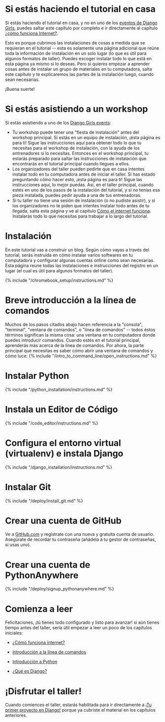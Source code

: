 # Si estás haciendo el tutorial en casa

Si estás haciendo el tutorial en casa, y no en uno de los [eventos de Django Girls](https://djangogirls.org/events/), puedes saltar este capítulo por completo e ir directamente al capítulo [¿cómo funciona Internet?](../how_the_internet_works/README.md).

Esto es porque cubrimos las instalaciones de cosas a medida que se requieran en el tutorial -- esta es solamente una página adicional que reúne toda la información de instalación en un solo lugar (lo que es útil para algunos formatos de taller). Puedes escoger instalar todo lo que está en esta página ya mismo si lo deseas. Pero si quieres empezar a aprender cosas antes de instalar un grupo de materiales en tu computadora, salta este capítulo y te explicaremos las partes de la instalación luego, cuando sean necesarias.

¡Buena suerte!

# Si estás asistiendo a un workshop

Si estás asistiendo a uno de los [Django Girls events](https://djangogirls.org/events/):

* Tu workshop puede tener una "fiesta de instalación" antes del workshop principal. Si estás en un equipo de instalación, ¡ésta página es para ti! Sigue las instrucciones aquí para obtener todo lo que tu necesitas para el workshop de instalación, con la ayuda de los entrenadores si lo necesitas. Entonces en el workshop principal, tu estarás preparado para saltar las instrucciones de instalación que encontrarás en el tutorial principal cuando llegues a ellos.
* Los organizadores del taller pueden pedirte que en casa intentes instalar todo en tu computadora antes de iniciar el taller. Si has estado preguntando cómo hacer esto, ¡esta página es para ti! Sigue las instrucciones aquí, lo mejor puedas. Así, en el taller principal, cuando estés en uno de los pasos de la instalación del tutorial, y si no tenías esa pieza instalada, puedes pedir ayuda a una de tus entrenadoras.
* Si tu taller no tiene una sesión de instalación (o no pudiste asistir), y si los organizadores no te piden que intentes instalar todo antes de tu llegada, salta esta página y ve al capítulo [Cómo el internet funciona](../how_the_internet_works/README.md). Instalarás todo lo que necesitas para trabajar a lo largo del tutorial.

# Instalación

En este tutorial vas a construir un blog. Según cómo vayas a través del tutorial, serás instruida en cómo instalar varios softwares en tu computadora y configurar algunas cuentas online como sean necesarias. Esta página reune todas las instalaciones e instrucciones del registro en un lugar (el cual es útil para algunos formatos del taller).

<!--sec data-title="Chromebook setup (if you're using one)"
data-id="chromebook_setup" data-collapse=true ces-->
{% include "/chromebook_setup/instructions.md" %}
<!--endsec-->

# Breve introducción a la línea de comandos

Muchos de los pasos citados abajo hacen referencia a la "consola", "terminal", "ventana de comandos", o "línea de comandos" -- todos éstos términos significan la misma cosa: una ventana en tu computadora donde puedes introducir comandos. Cuando estés en el tutorial principal, aprenderás más acerca de la línea de comandos. Por ahora, la parte principal que necesitas es saber cómo abrir una ventana de comandos y cómo luce: {% include "/intro_to_command_line/open_instructions.md" %}

# Instalar Python

{% include "/python_installation/instructions.md" %}

# Instala un Editor de Código

{% include "/code_editor/instructions.md" %}

# Configura el entorno virtual (virtualenv) e instala Django

{% include "/django_installation/instructions.md" %}

# Instalar Git

{% include "/deploy/install_git.md" %}

# Crear una cuenta de GitHub

Ve a [GitHub.com](https://www.github.com) y regístrate con una nueva y gratuita cuenta de usuario. Asegúrate de recordar tu contraseña (añádela a tu gestor de contraseñas, si usas uno).

# Crear una cuenta de PythonAnywhere

{% include "/deploy/signup_pythonanywhere.md" %}

# Comienza a leer

Felicitaciones, ¡tú tienes todo configurado y listo para avanzar! si aún tienes tiempo antes del taller, sería útil empezar a leer un poco de los capítulos iniciales:

* [¿Cómo funciona internet?](../how_the_internet_works/README.md)

* [Introducción a la línea de comandos](../intro_to_command_line/README.md)

* [Introducción a Python](../python_introduction/README.md)

* [¿Qué es Django?](../django/README.md)

# ¡Disfrutar el taller!

Cuando comiences el taller, estarás habilitada para ir directamente a [¡Tu primer proyecto en Django!](../django_start_project/README.md) porque ya cubriste el material en los capítulos anteriores.